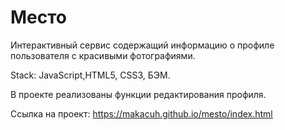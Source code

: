 <h1>Место</h1>
<p>Интерактивный сервис содержащий информацию о профиле пользователя с красивыми фотографиями.</p>

<p>Stack: JavaScript,HTML5, CSS3, БЭМ.</p>

<p>В проекте реализованы функции редактирования профиля.</p>

<p>Ссылка на проект: <a href="https://makacuh.github.io/mesto/index.html">https://makacuh.github.io/mesto/index.html</a>


